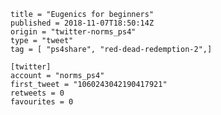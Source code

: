 ```
title = "Eugenics for beginners"
published = 2018-11-07T18:50:14Z
origin = "twitter-norms_ps4"
type = "tweet"
tag = [ "ps4share", "red-dead-redemption-2",]

[twitter]
account = "norms_ps4"
first_tweet = "1060243042190417921"
retweets = 0
favourites = 0
```

<p class='image'><img src='https://mnf.m17s.net/2018/11/07/Dra9bSHX4AAO0i4.jpg' alt=''></p>

